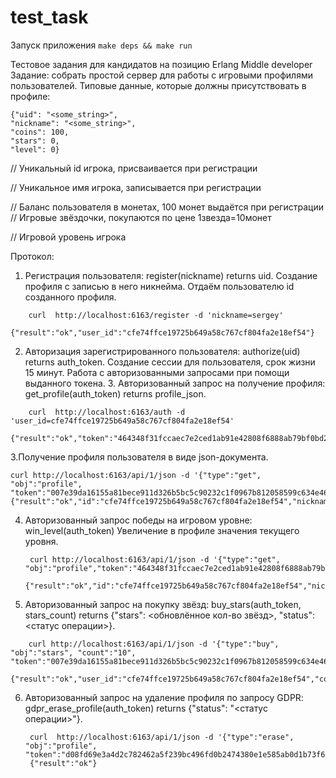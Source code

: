 # test_task


Запуск приложения 
``` make deps && make run ```

Тестовое задания для кандидатов на позицию Erlang Middle developer
Задание: собрать простой сервер для работы с игровыми профилями пользователей.
Типовые данные, которые должны присутствовать в профиле: 
```
{"uid": "<some_string>", 
"nickname": "<some_string>", 
"coins": 100,
"stars": 0,
"level": 0}
```

// Уникальный id игрока, присваивается при регистрации

// Уникальное имя игрока, записывается при регистрации

// Баланс пользователя в монетах, 100 монет выдаётся при регистрации // Игровые звёздочки, покупаются по цене 1звезда=10монет

// Игровой уровень игрока

Протокол:
1. Регистрация пользователя: register(nickname) returns uid.
Создание профиля с записью в него никнейма. Отдаём пользователю id созданного профиля.
```
    curl  http://localhost:6163/register -d 'nickname=sergey'
    {"result":"ok","user_id":"cfe74ffce19725b649a58c767cf804fa2e18ef54"}
```

2. Авторизация зарегистрированного пользователя: authorize(uid) returns auth_token.
Создание сессии для пользователя, срок жизни 15 минут. Работа с авторизованными запросами при помощи выданного токена. 3. Авторизованный запрос на получение профиля: get_profile(auth_token) returns profile_json.
```
    curl  http://localhost:6163/auth -d 'user_id=cfe74ffce19725b649a58c767cf804fa2e18ef54'
    {"result":"ok","token":"464348f31fccaec7e2ced1ab91e42808f6888ab79bf0bd2d192f7c6945b57ccc","user_id":"cfe74ffce19725b649a58c767cf804fa2e18ef54","expires":1567936731}
```
3.Получение профиля пользователя в виде json-документа.
```
curl http://localhost:6163/api/1/json -d '{"type":"get", "obj":"profile",  "token":"007e39da16155a81bece911d326b5bc5c90232c1f0967b812058599c634e460d"}'
{"result":"ok","id":"cfe74ffce19725b649a58c767cf804fa2e18ef54","nickname":"sergey","coins":80,"stars":20,"level":0}
```
4. Авторизованный запрос победы на игровом уровне: win_level(auth_token)
Увеличение в профиле значения текущего уровня.
   ```
    curl http://localhost:6163/api/1/json -d '{"type":"get", "obj":"profile","token":"464348f31fccaec7e2ced1ab91e42808f6888ab79bf0bd2d192f7c6945b57ccc"}'
    {"result":"ok","id":"cfe74ffce19725b649a58c767cf804fa2e18ef54","nickname":"sergey","coins":80,"stars":20,"level":0} 
    ```

5. Авторизованный запрос на покупку звёзд: buy_stars(auth_token, stars_count) returns {"stars": <обновлённое кол-во звёзд>, "status": <статус операции>}.
```
    curl http://localhost:6163/api/1/json -d '{"type":"buy", "obj":"stars", "count":"10", "token":"007e39da16155a81bece911d326b5bc5c90232c1f0967b812058599c634e460d"}'
    {"result":"ok","user_id":"cfe74ffce19725b649a58c767cf804fa2e18ef54","coins_remain":90,"stars_count":10}
```
6. Авторизованный запрос на удаление профиля по запросу GDPR: gdpr_erase_profile(auth_token) returns {"status": "<статус операции>"}.
   ```
    curl  http://localhost:6163/api/1/json -d '{"type":"erase", "obj":"profile",  "token":"d08fd69e3a4d2c782462a5f239bc496fd0b2474380e1e585ab0d1b73f6e871a8"}'
    {"result":"ok"}
    ```
    
